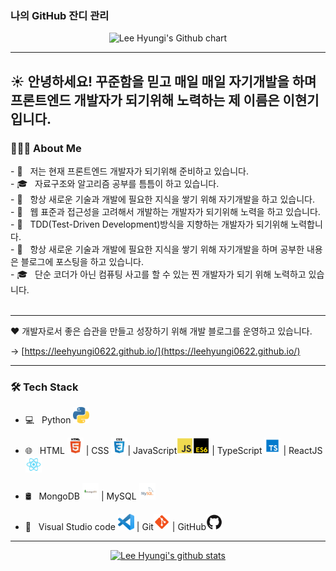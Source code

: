 <h3>나의 GitHub 잔디 관리 </h3>
<p align="center">
<img src="http://ghchart.rshah.org/LeeHyungi0622" alt="Lee Hyungi's Github chart">
</p>
<hr/>
<h2> ☀️ 안녕하세요! 꾸준함을 믿고 매일 매일 자기개발을 하며 프론트엔드 개발자가 되기위해 노력하는 제 이름은 이현기입니다.

 <h3> 👨🏻‍💻 About Me </h3>
- 🔭 &nbsp; 저는 현재 프론트엔드 개발자가 되기위해 준비하고 있습니다.</br>
- 🎓 &nbsp; 자료구조와 알고리즘 공부를 틈틈이 하고 있습니다.</br>
- 🤔 &nbsp; 항상 새로운 기술과 개발에 필요한 지식을 쌓기 위해 자기개발을 하고 있습니다.</br>
- 🤔 &nbsp; 웹 표준과 접근성을 고려해서 개발하는 개발자가 되기위해 노력을 하고 있습니다.</br>
- 👨 &nbsp; TDD(Test-Driven Development)방식을 지향하는 개발자가 되기위해 노력합니다.</br>
- 🤔 &nbsp; 항상 새로운 기술과 개발에 필요한 지식을 쌓기 위해 자기개발을 하며 공부한 내용은 블로그에 포스팅을 하고 있습니다.</br>
- 🎓 &nbsp; 단순 코더가 아닌 컴퓨팅 사고를 할 수 있는 찐 개발자가 되기 위해 노력하고 있습니다.</br>

</br>

<hr/>

❤️ 개발자로서 좋은 습관을 만들고 성장하기 위해 개발 블로그를 운영하고 있습니다.

→ [https://leehyungi0622.github.io/](https://leehyungi0622.github.io/)

<hr/>

<h3>🛠 Tech Stack</h3>

- 💻 &nbsp; Python <img title="Python" alt="Python" width="26" src="./assets/python.jpg" /> </hr>

- 🌐 &nbsp; HTML <img title="HTML5" alt="HTML5" width="26" src="./assets/html.jpg" /> | CSS <img title="CSS" alt="CSS" width="26" src="./assets/css.jpg" />| JavaScript<img title="JavaScript" alt="JavaScript" width="26" src="./assets/js.jpg" /><img title="ES6" alt="ES6" width="26" src="./assets/es6.jpg" /> | TypeScript <img title="TypeScript" alt="TypeScript" width="26" src="./assets/typescript.jpg" /> | ReactJS <img title="React" alt="React" width="26" src="./assets/react.jpg" /></br>
- 🛢 &nbsp; MongoDB <img title="MongoDB" alt="MongoDB" width="26" src="./assets/mongodb.jpg" /> | MySQL <img title="MySQL" alt="MySQL" width="26" src="./assets/mysql.jpg" /></br>
- 🔧 &nbsp; Visual Studio code <img title="VScode" alt="VScode" width="26" src="./assets/vscode.jpg" /> | Git<img title="Git" alt="Git" width="26" src="./assets/git.jpg" /> | GitHub<img title="GitHub" alt="GitHub" width="26" src="./assets/github.jpg" />

<hr/>
<div align="center">

[![Lee Hyungi's github stats](https://github-readme-stats.vercel.app/api?username=LeeHyungi0622&show_icons=true&theme=gruvbox)](https://github.com/MikeHyungiLee/github-readme-stats)

</div>

</br>
